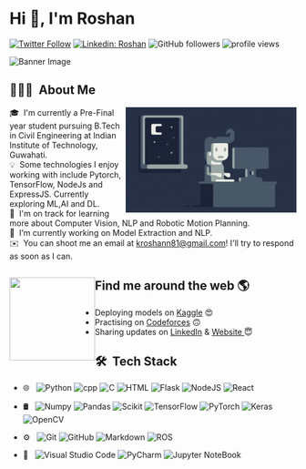 # Hi 👋, I'm Roshan

[![Twitter Follow](https://img.shields.io/twitter/follow/Roshan_kumar81?label=Follow)](https://twitter.com/intent/follow?screen_name=Roshan_kumar81)
[![Linkedin: Roshan](https://img.shields.io/badge/-Roshan-blue?style=flat-square&logo=Linkedin&logoColor=white&link=https://www.linkedin.com/in/roshan-kumar-01/)](https://www.linkedin.com/in/roshan-kumar-01/)
![GitHub followers](https://img.shields.io/github/followers/Roshan818?label=Follow&style=social)
<img alt = "profile views" src="https://komarev.com/ghpvc/?username=Roshan818&color=brightgreen">

![Banner Image](https://user-images.githubusercontent.com/75212316/179424184-f42b95b1-d0d7-4bf6-95e1-c4695d06d8f6.jpg)

## 👨🏻‍💻 &nbsp;About Me

<img alt="Night Coding" src="https://raw.githubusercontent.com/AVS1508/AVS1508/master/assets/Night-Coding.gif" align="right"/>


🎓 &nbsp;I'm currently a Pre-Final year student pursuing B.Tech in Civil Engineering at Indian Institute of Technology, Guwahati.\
💡 &nbsp;Some technologies I enjoy working with include Pytorch, TensorFlow, NodeJs and ExpressJS. Currently exploring ML,AI and DL.\
🌱 &nbsp;I'm on track for learning more about Computer Vision, NLP and Robotic Motion Planning.\
🔭 &nbsp;I’m currently working on Model Extraction and NLP.\
✉️ &nbsp;You can shoot me an email at kroshann81@gmail.com! I'll try to respond as soon as I can.
<br>

## Find me around the web 🌎 <a href="https://www.linkedin.com/in/roshan-kumar-01/"><img align="left" width="150" height="146" src="https://github.com/M0nica/M0nica/blob/main/octomonica/m0nica-octocat-rotating.gif?raw=true"></a>
- Deploying models on <a href="https://www.kaggle.com/roshan81/">Kaggle</a> 😍
- Practising on <a href="https://codeforces.com/profile/Roshan812/">Codeforces</a> 🙃
- Sharing updates on <a href="https://www.linkedin.com/in/roshan-kumar-01/">LinkedIn</a> &amp; <a href="https://roshan818.github.io/"> Website </a> 😇

## 🛠 &nbsp;Tech Stack

- 🌐 &nbsp;
  ![Python](https://img.shields.io/badge/-Python-333333?style=flat&logo=python)  ![cpp](https://img.shields.io/badge/-C++-333333?style=flat&logo=cpp)  ![C](https://img.shields.io/badge/-C-333333?style=flat&logo=C)  ![HTML](https://img.shields.io/badge/-HTML-333333?style=flat&logo=HTML5)  ![Flask](https://img.shields.io/badge/-Flask-333333?style=flat&logo=flask) ![NodeJS](https://img.shields.io/badge/-NodeJS-333333?style=flat&logo=nodejs)  ![React](https://img.shields.io/badge/-React-333333?style=flat&logo=react)

- 🛢 &nbsp;
  ![Numpy](https://img.shields.io/badge/-Numpy-333333?style=flat&logo=numpy)  ![Pandas](https://img.shields.io/badge/-Pandas-333333?style=flat&logo=pandas)  ![Scikit](https://img.shields.io/badge/-Scikit-333333?style=flat&logo=scikit)  ![TensorFlow](https://img.shields.io/badge/-TensorFlow-333333?style=flat&logo=tenser-flow)  ![PyTorch](https://img.shields.io/badge/-PyTorch-333333?style=flat&logo=pytorch)  ![Keras](https://img.shields.io/badge/-Keras-333333?style=flat&logo=keras)  ![OpenCV](https://img.shields.io/badge/-OpenCV-333333?style=flat&logo=opencv)

- ⚙️ &nbsp;
  ![Git](https://img.shields.io/badge/-Git-333333?style=flat&logo=git)  ![GitHub](https://img.shields.io/badge/-GitHub-333333?style=flat&logo=github)  ![Markdown](https://img.shields.io/badge/-Markdown-333333?style=flat&logo=markdown) ![ROS](https://img.shields.io/badge/-ROS-333333?style=flat&logo=ros)

- 🔧 &nbsp;
  ![Visual Studio Code](https://img.shields.io/badge/-Visual%20Studio%20Code-333333?style=flat&logo=visual-studio-code&logoColor=007ACC)  ![PyCharm](https://img.shields.io/badge/-PyCharm-333333?style=flat&logo=pycharm)   ![Jupyter NoteBook](https://img.shields.io/badge/-Jupyter%20Notebook-333333?style=flat&logo=jupyter-notebook&logoColor=007ACC)



<!--
**Roshan818/Roshan818** is a ✨ _special_ ✨ repository because its `README.md` (this file) appears on your GitHub profile.

Here are some ideas to get you started:

- 🔭 I’m currently working on ...
- 🌱 I’m currently learning ...
- 👯 I’m looking to collaborate on ...
- 🤔 I’m looking for help with ...
- 💬 Ask me about ...
- 📫 How to reach me: ...
- 😄 Pronouns: ...
- ⚡ Fun fact: ...

## Watch my contributions get eaten by a snake 🐍
![snake gif](https://github.com/roshan818/Actions/blob/output/github-contribution-grid-snake.svg)
-->

